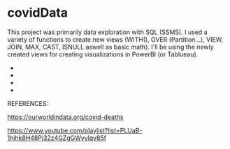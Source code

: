 # covidData


This project was primarily data exploration with SQL (SSMS).  I used a variety of functions to create new views (WITH(), OVER (Partition...), VIEW, JOIN, MAX, CAST, ISNULL aswell as basic math).  I'll be using the newly created views for creating visualizations in PowerBI (or Tablueau).  

-

-

-

-
   
  
REFERENCES: 

https://ourworldindata.org/covid-deaths

https://www.youtube.com/playlist?list=PLUaB-1hjhk8H48Pj32z4GZgGWyylqv85f
